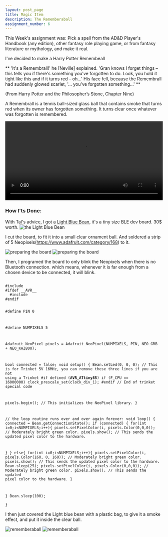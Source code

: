 ```yaml
---
layout: post_page
title: Magic Item
description: The Rememberaball
assignment_number: 6
---
```


This Week's assignment was: Pick a spell from the AD&D Player's Handbook (any edition), other fantasy role playing game, or from fantasy literature or mythology, and make it real.

I've decided to make a Harry Potter Remembeall  

** 'It's a Remembrall!' he [Neville] explained. 'Gran knows I forget things – this tells you if there's something you've forgotten to do. Look, you hold it tight like this and if it turns red – oh…' His face fell, because the Remembrall had suddenly glowed scarlet, '… you've forgotten something…' 
**  

(From Harry Potter and the Philosopher’s Stone, Chapter Nine)
  
  
A Remembrall is a tennis ball-sized glass ball that contains smoke that turns red when its owner has forgotten something. It turns clear once whatever was forgotten is remembered.

<div align="center">
<video width="100%" controls>
  <source src="{{site.baseurl}}/img/rememberaball/Rememberaball.mov" type="video/mov">
  <source src="{{site.baseurl}}/img/rememberaball/Rememberaball.mp4" type="video/mp4">
Your browser does not support the video tag.
</video>
</div>
  
  

### How I'ts Done:  


With Tal's advice, I got a [Light Blue Bean](https://punchthrough.com/bean), it's a tiny size BLE dev board. 30$ worth.
![the Light Blue Bean]({{site.baseurl}}/img/rememberaball/light_blue_bean.png)

I cut the board, to fit it into a small clear ornament ball.
And soldered a strip of 5 Neopixels(https://www.adafruit.com/category/168) to it.

![preparing the board]({{site.baseurl}}/img/rememberaball/bean_cut.jpg)  ![preparing the board]({{site.baseurl}}/img/rememberaball/bean_neopixels.jpg)

Then, I programed the board to only blink the Neopixels when there is no Bluetooth connection. which means, whenever it is far enough from a chosen device to be connected, it will blink.

<code>
#include <Adafruit_NeoPixel.h>
#ifdef __AVR__
  #include <avr/power.h>
#endif

#define PIN            0

#define NUMPIXELS      5

Adafruit_NeoPixel pixels = Adafruit_NeoPixel(NUMPIXELS, PIN, NEO_GRB + NEO_KHZ800);

bool connected = false;
void setup() 
{
  Bean.setLed(0, 0, 0);
    // This is for Trinket 5V 16MHz, you can remove these three lines if you are not using a Trinket
  #if defined (__AVR_ATtiny85__)
    if (F_CPU == 16000000) clock_prescale_set(clock_div_1);
  #endif
  // End of trinket special code

  pixels.begin(); // This initializes the NeoPixel library.
}

// the loop routine runs over and over again forever:
void loop() 
{
  connected = Bean.getConnectionState();
  if (connected) {
  for(int i=0;i<NUMPIXELS;i++){
    pixels.setPixelColor(i, pixels.Color(0,0,0)); // Moderately bright green color.
    pixels.show(); // This sends the updated pixel color to the hardware. 

  }
  }
  else{
      for(int i=0;i<NUMPIXELS;i++){
       pixels.setPixelColor(i, pixels.Color(160, 0, 160)); // Moderately bright green color.
       pixels.show(); // This sends the updated pixel color to the hardware.
       Bean.sleep(25);
       pixels.setPixelColor(i, pixels.Color(0,0,0)); // Moderately bright green color.
       pixels.show(); // This sends the updated pixel color to the hardware. 
     }
    
  }
   Bean.sleep(100);  
}
</code>

I then just covered the Light blue bean with a plastic bag, to give it a smoke effect, and put it inside the clear ball.

![rememberaball]({{site.baseurl}}/img/rememberaball/ball.jpg)
![rememberaball]({{site.baseurl}}/img/rememberaball/remeberaball.jpg)
